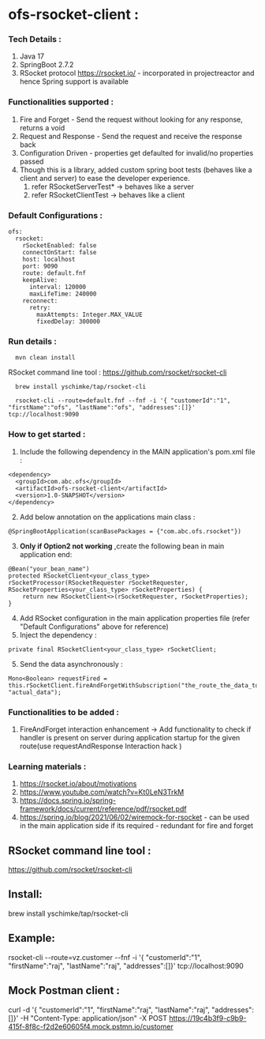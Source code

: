 # ofs-rsocket-client :



### Tech Details :
1. Java 17
2. SpringBoot 2.7.2
3. RSocket protocol https://rsocket.io/ - incorporated in projectreactor and hence Spring support is available


### Functionalities supported :
1. Fire and Forget - Send the request without looking for any response, returns a void
2. Request and Response - Send the request and receive the response back
3. Configuration Driven - properties get defaulted for invalid/no properties passed
4. Though this is a library, added custom spring boot tests (behaves like a client and server) to ease the developer experience.
   1. refer RSocketServerTest* -> behaves like a server
   2. refer RSocketClientTest  -> behaves like a client

### Default Configurations :
```
ofs:
  rsocket:
    rSocketEnabled: false
    connectOnStart: false
    host: localhost
    port: 9090
    route: default.fnf
    keepAlive:
      interval: 120000
      maxLifeTime: 240000
    reconnect:
      retry:
        maxAttempts: Integer.MAX_VALUE
        fixedDelay: 300000
```
### Run details :
```shell script
  mvn clean install
```
RSocket command line tool :
https://github.com/rsocket/rsocket-cli
```shell script
  brew install yschimke/tap/rsocket-cli
```
```shell script
  rsocket-cli --route=default.fnf --fnf -i '{ "customerId":"1", "firstName":"ofs", "lastName":"ofs", "addresses":[]}' tcp://localhost:9090
```
### How to get started :
1. Include the following dependency in the MAIN application's pom.xml file :
```
<dependency>
  <groupId>com.abc.ofs</groupId>
  <artifactId>ofs-rsocket-client</artifactId>
  <version>1.0-SNAPSHOT</version>
</dependency>
```
2. Add below annotation on the applications main class :
```
@SpringBootApplication(scanBasePackages = {"com.abc.ofs.rsocket"})
```
3.  **Only if Option2 not working** ,create the following bean in main application end:
```
@Bean("your_bean_name")
protected RSocketClient<your_class_type> rSocketProcessor(RSocketRequester rSocketRequester, RSocketProperties<your_class_type> rSocketProperties) {
    return new RSocketClient<>(rSocketRequester, rSocketProperties);
}
```
4. Add RSocket configuration in the main application properties file (refer "Default Configurations" above for reference)
5. Inject the dependency :
```
private final RSocketClient<your_class_type> rSocketClient;
```
5. Send the data asynchronously :
```
Mono<Boolean> requestFired = this.rSocketClient.fireAndForgetWithSubscription("the_route_the_data_to_be_Sent", "actual_data");
```

### Functionalities to be added :
1. FireAndForget interaction enhancement -> Add functionality to check if handler is present on server during application startup for the given route(use requestAndResponse Interaction hack )
### Learning materials :
1. https://rsocket.io/about/motivations
2. https://www.youtube.com/watch?v=Kt0LeN3TrkM
3. https://docs.spring.io/spring-framework/docs/current/reference/pdf/rsocket.pdf
4. https://spring.io/blog/2021/06/02/wiremock-for-rsocket - can be used in the main application side if its required - redundant for fire and forget


## RSocket command line tool :
https://github.com/rsocket/rsocket-cli
## Install:
brew install yschimke/tap/rsocket-cli
## Example:
rsocket-cli --route=vz.customer --fnf -i '{ "customerId":"1", "firstName":"raj", "lastName":"raj", "addresses":[]}' tcp://localhost:9090

## Mock Postman client :
curl -d '{ "customerId":"1", "firstName":"raj", "lastName":"raj", "addresses":[]}' -H "Content-Type: application/json" -X POST https://19c4b3f9-c9b9-415f-8f8c-f2d2e60605f4.mock.pstmn.io/customer
